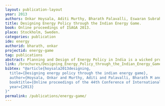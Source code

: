 ```yaml
---
layout: publication-layout
year: 2013
authors: Onkar Hoysala, Aditi Murthy, Bharath Palavalli, Eswaran Subrahmanian and Sebastiaan Meijer.
title: Designing Energy Policy through the Indian Energy Game.
book: Online proceedings of ISAGA 2013.
place: Stockholm, Sweden.
categories: publication
ide: energy
authorid: bharath, onkar
projectid: energy-game
tag: publications
abstract: Planning and Design of Energy Policy in India is a wicked problem, and  the  lack  of  awareness  about  its  complexity,  among  the  public  and  even among those with a working knowledge about the domain is an associated issue. In this paper  we  describe the Indian  Energy Game which is designed to address the above issues through game based experiential learning.
link: /brochures/Designing_Energy_Policy_through_the_Indian_Energy_Game_ISAGA_2013.pdf
bibtex: "@article{hoysala2013designing,
  title={Designing energy policy through the indian energy game},
  author={Hoysala, Onkar and Murthy, Aditi and Palavalli, Bharath M and Subrahmanian, Eswaran and Meijer, Sebastiaan},
  booktitle={Online proceedings of the 44th Conference of International Simulation And Gaming Association},
  year={2013}
}"
permalink: /publications/energy-game/
---
```

